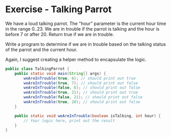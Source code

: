 # Exercise - Talking Parrot


We have a loud talking parrot. The "hour" parameter is the current hour time in the range 0..23. We are in trouble if the parrot is talking and the hour is before 7 or after 20. Return true if we are in trouble.

Write a program to determine if we are in trouble based on the talking status of the parrot and the current hour.

Again, I suggest creating a helper method to encapsulate the logic.

```java
public class TalkingParrot {
    public static void main(String[] args) {
        weAreInTrouble(true, 6); // should print out true
        weAreInTrouble(true, 7); // should print out false
        weAreInTrouble(false, 6); // should print out false
        weAreInTrouble(true, 21); // should print out true
        weAreInTrouble(false, 21); // should print out false
        weAreInTrouble(true, 20); // should print out false
    }

    public static void weAreInTrouble(boolean isTalking, int hour) {
        // Your logic here, print out the result
    }
}
```